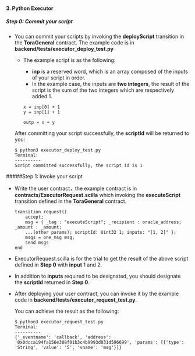 #### 3. Python Executor

##### Step 0: Commit your script

* You can commit your scripts by invoking the **deployScript** transition in the **ToraGeneral** contract. The example code is in **backend/tests/executor_deploy_test.py**

  * The example script is as the following:

    * **inp** is a reserved word, which is an array composed of the inputs of your script in order.
    * In the example case, the inputs are **two integers**, the result of the script is the sum of the two integers which are respectively added 1. 

    ```
    x = inp[0] + 1
    y = inp[1] + 1
    
    outp = x + y
    ```

  After committing your script successfully, the **scriptId** will be returned to you:

  ```
  $ python3 executor_deploy_test.py
  Terminal:
  ----------
  Script committed successfully, the script id is 1
  ```

#####Step 1: Invoke your script

* Write the user contract，the example contract is in **contracts/ExecutorRequest.scilla** which invoking the **executeScript** transition defined in the **ToraGeneral** contract.

    ```
    transition request()
        accept;
        msg = { _tag : "executeScript"; _recipient : oracle_address; _amount : _amount;
        ...(other params); scriptId: Uint32 1; inputs: "[1, 2]" };
        msgs = one_msg msg;
        send msgs
    end
    ```

* ExecutorRequest.scilla is for the trial to get the result of the above script defined in **Step 0** with **input** 1 and 2. 

* In addition to  **inputs** required to be designated, you should designate the **scriptId** returned in **Step 0**.

* After deploying your user contract, you can invoke it by the example code in **backend/tests/executor_request_test.py**.

    You can achieve the result as the following:

    ```
    $ python3 executor_request_test.py
    Terminal:
    ----------
    {'_eventname': 'callback', 'address': '0x0dcca194fa156e388f01b3c4b9993d031d596699', 'params': [{'type': 'String', 'value': '5', 'vname': 'msg'}]}
    ```

    

    